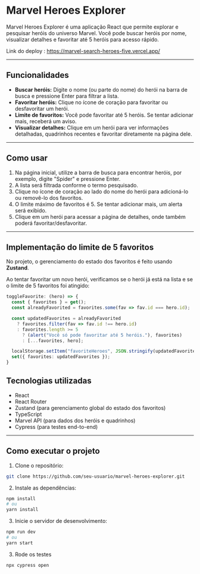 # Marvel Heroes Explorer

Marvel Heroes Explorer é uma aplicação React que permite explorar e pesquisar heróis do universo Marvel. Você pode buscar heróis por nome, visualizar detalhes e favoritar até 5 heróis para acesso rápido.

Link do deploy : https://marvel-search-heroes-five.vercel.app/

---

## Funcionalidades

- **Buscar heróis:** Digite o nome (ou parte do nome) do herói na barra de busca e pressione Enter para filtrar a lista.
- **Favoritar heróis:** Clique no ícone de coração para favoritar ou desfavoritar um herói.
- **Limite de favoritos:** Você pode favoritar até 5 heróis. Se tentar adicionar mais, receberá um aviso.
- **Visualizar detalhes:** Clique em um herói para ver informações detalhadas, quadrinhos recentes e favoritar diretamente na página dele.


---

## Como usar

1. Na página inicial, utilize a barra de busca para encontrar heróis, por exemplo, digite "Spider" e pressione Enter.
2. A lista será filtrada conforme o termo pesquisado.
3. Clique no ícone de coração ao lado do nome do herói para adicioná-lo ou removê-lo dos favoritos.
4. O limite máximo de favoritos é 5. Se tentar adicionar mais, um alerta será exibido.
5. Clique em um herói para acessar a página de detalhes, onde também poderá favoritar/desfavoritar.

---

## Implementação do limite de 5 favoritos

No projeto, o gerenciamento do estado dos favoritos é feito usando **Zustand**.

Ao tentar favoritar um novo herói, verificamos se o herói já está na lista e se o limite de 5 favoritos foi atingido:

```ts
toggleFavorite: (hero) => {
  const { favorites } = get();
  const alreadyFavorited = favorites.some(fav => fav.id === hero.id);

  const updatedFavorites = alreadyFavorited
    ? favorites.filter(fav => fav.id !== hero.id)
    : favorites.length >= 5
      ? (alert("Você só pode favoritar até 5 heróis."), favorites)
      : [...favorites, hero];

  localStorage.setItem("favoriteHeroes", JSON.stringify(updatedFavorites));
  set({ favorites: updatedFavorites });
}

```
## Tecnologias utilizadas

- React
- React Router
- Zustand (para gerenciamento global do estado dos favoritos)
- TypeScript
- Marvel API (para dados dos heróis e quadrinhos)
- Cypress (para testes end-to-end)

---

## Como executar o projeto

1. Clone o repositório:

```bash
git clone https://github.com/seu-usuario/marvel-heroes-explorer.git
```

2. Instale as dependências:

```bash
npm install
# ou
yarn install
```
3. Inicie o servidor de desenvolvimento:

```bash
npm run dev
# ou
yarn start
```
3. Rode os testes

```bash
npx cypress open
```
